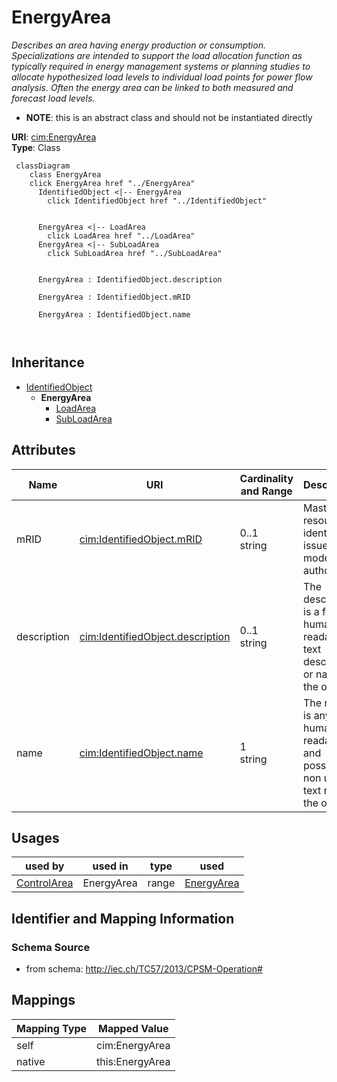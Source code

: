 # EnergyArea


_Describes an area having energy production or consumption.  Specializations are intended to support the load allocation function as typically required in energy management systems or planning studies to allocate hypothesized load levels to individual load points for power flow analysis.  Often the energy area can be linked to both measured and forecast load levels._




* __NOTE__: this is an abstract class and should not be instantiated directly


**URI**: [cim:EnergyArea](http://iec.ch/TC57/2013/CIM-schema-cim16#EnergyArea)<br />
**Type**: Class




```mermaid
 classDiagram
    class EnergyArea
    click EnergyArea href "../EnergyArea"
      IdentifiedObject <|-- EnergyArea
        click IdentifiedObject href "../IdentifiedObject"
      

      EnergyArea <|-- LoadArea
        click LoadArea href "../LoadArea"
      EnergyArea <|-- SubLoadArea
        click SubLoadArea href "../SubLoadArea"
      
      
      EnergyArea : IdentifiedObject.description
        
      EnergyArea : IdentifiedObject.mRID
        
      EnergyArea : IdentifiedObject.name
        
      
```





## Inheritance
* [IdentifiedObject](IdentifiedObject.md)
    * **EnergyArea**
        * [LoadArea](LoadArea.md)
        * [SubLoadArea](SubLoadArea.md)



## Attributes


| Name | URI | Cardinality and Range | Description | Inheritance |
| ---  | --- | --- | --- | --- |
| mRID | [cim:IdentifiedObject.mRID](http://iec.ch/TC57/2013/CIM-schema-cim16#IdentifiedObject.mRID) | 0..1 <br />  string  | Master resource identifier issued by a model authority | [IdentifiedObject](IdentifiedObject.md) |
| description | [cim:IdentifiedObject.description](http://iec.ch/TC57/2013/CIM-schema-cim16#IdentifiedObject.description) | 0..1 <br />  string  | The description is a free human readable text describing or naming the object | [IdentifiedObject](IdentifiedObject.md) |
| name | [cim:IdentifiedObject.name](http://iec.ch/TC57/2013/CIM-schema-cim16#IdentifiedObject.name) | 1 <br />  string  | The name is any free human readable and possibly non unique text naming the o... | [IdentifiedObject](IdentifiedObject.md) |





## Usages

| used by | used in | type | used |
| ---  | --- | --- | --- |
| [ControlArea](ControlArea.md) | EnergyArea | range | [EnergyArea](EnergyArea.md) |






## Identifier and Mapping Information







### Schema Source


* from schema: http://iec.ch/TC57/2013/CPSM-Operation#





## Mappings

| Mapping Type | Mapped Value |
| ---  | ---  |
| self | cim:EnergyArea |
| native | this:EnergyArea |




